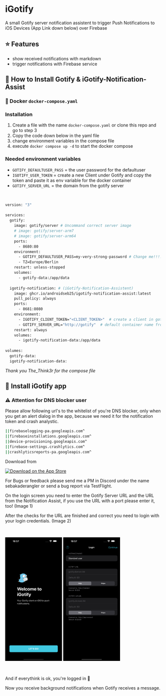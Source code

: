 # iGotify

A small Gotify server notification assistent to trigger Push Notifications to iOS Devices (App Link down below) over Firebase

## ⭐ Features

* show received notifications with markdown
* trigger notifications with Firebase service

## 🔧 How to Install Gotify & iGotify-Notification-Assist

### 🐳 Docker `docker-compose.yaml`

### Installation

1. Create a file with the name `docker-compose.yaml` or clone this repo and go to step 3
2. Copy the code down below in the yaml file
3. change environment variables in the compose file
4. execute `docker compose up -d` to start the docker compose

### Needed environment variables

* `GOTIFY_DEFAULTUSER_PASS` = the user password for the defaultuser
* `IGOTIFY_USER_TOKEN` = create a new Client under Gotify and copy the token and paste it as env variable for the docker container
* `GOTIFY_SERVER_URL` = the domain from the gotify server

&nbsp;

```bash
version: "3"

services:
  gotify:
    image: gotify/server # Uncommand correct server image
    # image: gotify/server-arm7
    # image: gotify/server-arm64
    ports:
      - 8680:80
    environment:
      - GOTIFY_DEFAULTUSER_PASS=my-very-strong-password # Change me!!!!!
      - TZ=Europe/Berlin
    restart: unless-stopped
    volumes:
      - gotify-data:/app/data

  igotify-notification: # (iGotify-Notification-Assistent)
    image: ghcr.io/androidseb25/igotify-notification-assist:latest
    pull_policy: always
    ports:
      - 8681:8080
    environment:
      - IGOTIFY_CLIENT_TOKEN="<CLIENT_TOKEN>"  # create a client in gotify an add here the client token
      - GOTIFY_SERVER_URL="http://gotify"  # default container name from gotify server
    restart: always
    volumes:
      - igotify-notification-data:/app/data

volumes:
  gotify-data:
  igotify-notification-data:
```
*Thank you The_Think3r for the compose file*

## 🔧 Install iGotify app

### ⚠️ Attention for DNS blocker user

Please allow following url's to the whitelist of you're DNS blocker, only when you get an alert dialog in the app, because we need it for the notification token and crash analystic.

```bash
||firebaselogging-pa.googleapis.com^
||firebaseinstallations.googleapis.com^
||device-provisioning.googleapis.com^
||firebase-settings.crashlytics.com^
||crashlyticsreports-pa.googleapis.com^
```

Download from

[![Download on the App Store](https://tools.applemediaservices.com/api/badges/download-on-the-app-store/black/de-de?size=350&amp;releaseDate=1702425600)](https://apps.apple.com/de/app/igotify/id6473452512?itsct=apps_box_badge&amp;itscg=30200)

For Bugs or feedback please send me a PM in Discord under the name sebakaderangler or send a bug report via TestFlight.

On the login screen you need to enter the Gotify Server URL and the URL from the Notification Assist, if you use the URL with a port please enter it, too! (Image 1)

After the checks for the URL are finished and correct you need to login with your login credentials. (Image 2)

&nbsp;

![](https://raw.githubusercontent.com/androidseb25/iGotify-Notification-Assistent/main/login_screen_1.png)
![](https://raw.githubusercontent.com/androidseb25/iGotify-Notification-Assistent/main/login_screen_2.png)

&nbsp;
 
And if everythink is ok, you're logged in 🎉

Now you receive background notifications when Gotify receives a message.

